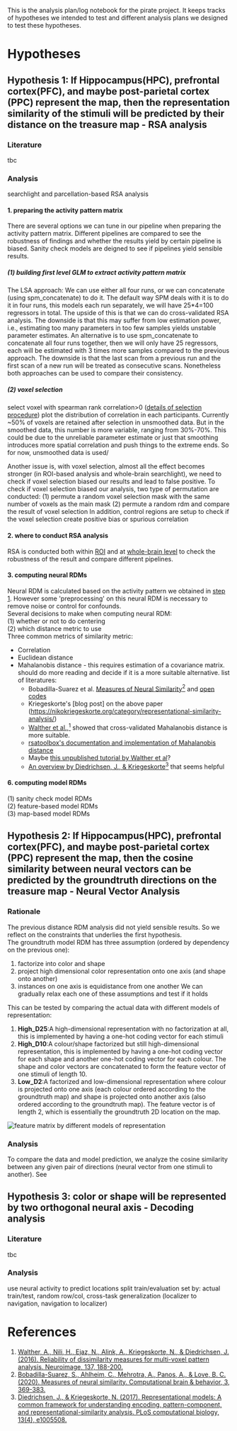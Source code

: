 This is the analysis plan/log notebook for the pirate project. It keeps tracks of hypotheses we intended to test and different analysis plans we designed to test these hypotheses.

# Hypotheses
## Hypothesis 1: If Hippocampus(HPC), prefrontal cortex(PFC), and maybe post-parietal cortex (PPC) represent the map, then the representation similarity of the stimuli will be predicted by their distance on the treasure map - RSA analysis
### Literature
tbc
### Analysis
searchlight and parcellation-based RSA analysis

#### 1. preparing the activity pattern matrix
There are several options we can tune in our pipeline when preparing the activity pattern matrix. Different pipelines are compared to see the robustness of findings and whether the results yield by certain pipeline is biased. Sanity check models are deigned to see if pipelines yield sensible results.
##### (1) building first level GLM to extract activity pattern matrix
The LSA approach: We can use either all four runs, or we can concatenate (using spm_concatenate) to do it.
The default way SPM deals with it is to do it in four runs, this models each run separately, we will have 25*4=100 regressors in total. The upside of this is that we can do cross-validated RSA analysis. The downside is that this may suffer from low estimation power, i.e., estimating too many parameters in too few samples yields unstable parameter estimates. An alternative is to use spm_concatenate to concatenate all four runs together, then we will only have 25 regressors, each will be estimated with 3 times more samples compared to the previous approach. The downside is that the last scan from a previous run and the first scan of a new run will be treated as consecutive scans. Nonetheless both approaches can be used to compare their consistency. 
##### (2) voxel selection
select voxel with spearman rank correlation>0 ([details of selection procedure](/scripts/multivariate/MultivariateAnalysisPipeline.md#3-reliability-map-calculation))
plot the distribution of correlation in each participants. Currently ~50% of voxels are retained after selection in unsmoothed data. But in the smoothed data, this number is more variable, ranging from 30%-70%. This could be due to the unreliable parameter estimate or just that smoothing introduces more spatial correlation and push things to the extreme ends. So for now, unsmoothed data is used/

Another issue is, with voxel selection, almost all the effect becomes stronger (in ROI-based analysis and whole-brain searchlight), we need to check if voxel selection biased our results and lead to false positive. To check if voxel selection biased our analysis, two type of permutation are conducted:
(1) permute a random voxel selection mask with the same number of voxels as the main mask
(2) permute a random rdm and compare the result of voxel selection
In addition, control regions are setup to check if the voxel selection create positive bias or spurious correlation

#### 2. where to conduct RSA analysis
RSA is conducted both within [ROI](/scripts/multivariate/MultivariateAnalysisPipeline.md#1-brain-parcellation-based-rsa-obtaining-roi-masks-from-aal-parcellation) and at [whole-brain level](/scripts/multivariate/MultivariateAnalysisPipeline.md#2-whole-brain-searchlight-rsa-obtaining-spherical-searchlight-regions) to check the robustness of the result and compare different pipelines.

#### 3. computing neural RDMs
Neural RDM is calculated based on the activity pattern we obtained in [step 1](/AnalysisPlanNoteBook.md#1-preparing-the-activity-pattern-matrix). However some 'preprocessing' on this neural RDM is necessary to remove noise or control for confounds.  
Several decisions to make when computing neural RDM:  
(1) whether or not to do centering  
(2) which distance metric to use  
Three common metrics of similarity metric:  
- Correlation  
- Euclidean distance
- Mahalanobis distance - this requires estimation of a covariance matrix. should do more reading and decide if it is a more suitable alternative. list of literatures:
   - Bobadilla-Suarez et al. [Measures of Neural Similarity](https://doi.org/10.1007/s42113-019-00068-5)[<sup>2</sup>](/AnalysisPlanNoteBook.md#references) and [open codes](https://osf.io/5a6bd/?view_only=)
   - Kriegeskorte's [blog post] on the above paper (https://nikokriegeskorte.org/category/representational-similarity-analysis/)
   - [Walther et al.,](https://doi.org/10.1016/j.neuroimage.2015.12.012)[<sup>1</sup>](/AnalysisPlanNoteBook.md#references) showed that cross-validated Mahalanobis distance is more suitable.
   - [rsatoolbox's documentation and implementation of Mahalanobis distance](https://rsatoolbox.readthedocs.io/en/latest/distances.html)
   - Maybe [this unpublished tutorial by Walther et al](https://www.mrc-cbu.cam.ac.uk/wp-content/uploads/www/sites/3/2014/10/Walther_etAl_representationalfMRIanalysis_unpublishedDraft.pdf)?
   - [An overview by Diedrichsen, J., & Kriegeskorte](https://doi.org/10.1371/journal.pcbi.1005508)[<sup>3</sup>](/AnalysisPlanNoteBook.md#references) that seems helpful

#### 6. computing model RDMs
(1) sanity check model RDMs  
(2) feature-based model RDMs  
(3) map-based model RDMs  

## Hypothesis 2: If Hippocampus(HPC), prefrontal cortex(PFC), and maybe post-parietal cortex (PPC) represent the map, then the cosine similarity between neural vectors can be predicted by the groundtruth directions on the treasure map - Neural Vector Analysis
### Rationale
The previous distance RDM analysis did not yield sensible results. So we reflect on the constraints that underlies the first hypothesis.  
The groundtruth model RDM has three assumption (ordered by dependency on the previous one):
1) factorize into color and shape
2) project high dimensional color representation onto one axis (and shape onto another)
3) instances on one axis is equidistance from one another
We can gradually relax each one of these assumptions and test if it holds

This can be tested by comparing the actual data with different models of representation: 
1) **High_D25**:A high-dimensional representation with no factorization at all, this is implemented by having a one-hot coding vector for each stimuli
2) **High_D10**:A colour/shape factorized but still high-dimensional representation, this is implemented by having a one-hot coding vector for each shape and another one-hot coding vector for each colour. The shape and color vectors are concatenated to form the feature vector of one stimuli of length 10.
3) **Low_D2**:A factorized and low-dimensional representation where colour is projected onto one axis (each colour ordered according to the groundtruth map) and shape is projected onto another axis (also ordered according to the groundtruth map). The feature vector is of length 2, which is essentially the groundtruth 2D location on the map.

![feature matrix by different models of representation](<img src="/plot/featurematrix_by_representationmodels.png"/>)   

### Analysis
To compare the data and model prediction, we analyze the cosine similarity between any given pair of directions (neural vector from one stimuli to another). See 
###

## Hypothesis 3: color or shape will be represented by two orthogonal neural axis - Decoding analysis
### Literature
tbc
### Analysis
use neural activity to predict locations
split train/evaluation set by: actual train/test, random row/col, cross-task generalization (localizer to navigation, navigation to localizer)


# References
1. [Walther, A., Nili, H., Ejaz, N., Alink, A., Kriegeskorte, N., & Diedrichsen, J. (2016). Reliability of dissimilarity measures for multi-voxel pattern analysis. Neuroimage, 137, 188-200.](https://doi.org/10.1016/j.neuroimage.2015.12.012)  
2. [Bobadilla-Suarez, S., Ahlheim, C., Mehrotra, A., Panos, A., & Love, B. C. (2020). Measures of neural similarity. Computational brain & behavior, 3, 369-383.](https://doi.org/10.1007/s42113-019-00068-5)  
3. [Diedrichsen, J., & Kriegeskorte, N. (2017). Representational models: A common framework for understanding encoding, pattern-component, and representational-similarity analysis. PLoS computational biology, 13(4), e1005508.](https://doi.org/10.1371/journal.pcbi.1005508)